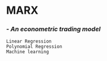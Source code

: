 # MARX
### *- An econometric trading model*

```
Linear Regression
Polynomial Regression
Machine learning 
```
